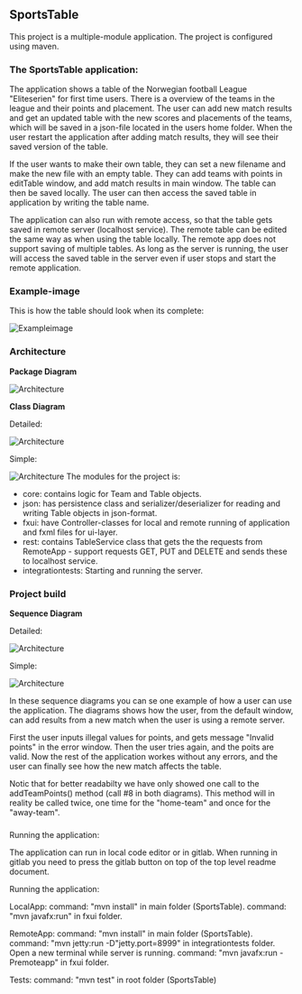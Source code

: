 ## SportsTable

This project is a multiple-module application. The project is configured using maven.

### The SportsTable application:

The application shows a table of the Norwegian football League "Eliteserien" for first time users. There is a overview of the teams in the league and their points and placement. The user can add new match results and get an updated table with the new scores and placements of the teams, which will be saved in a json-file located in the users home folder. When the user restart the application after adding match results, they will see their saved version of the table.

If the user wants to make their own table, they can set a new filename and make the new file with an empty table. They can add teams with points in editTable window, and add match results in main window. The table can then be saved locally. The user can then access the saved table in application by writing the table name.

The application can also run with remote access, so that the table gets saved in remote server (localhost service). The remote table can be edited the same way as when using the table locally. The remote app does not support saving of multiple tables. As long as the server is running, the user will access the saved table in the server even if user stops and start the remote application.

### Example-image

This is how the table should look when its complete:

![Exampleimage](docs/images/eliteserienexample.PNG)

### Architecture

**Package Diagram**

![Architecture](docs/images/packageDiagram.png)

**Class Diagram**

Detailed:

![Architecture](docs/images/ClassDiagramDetailed.png)

Simple:

![Architecture](docs/images/ClassDiagramSimple.png)
The modules for the project is:

- core: contains logic for Team and Table objects.
- json: has persistence class and serializer/deserializer for reading and writing Table objects in json-format.
- fxui: have Controller-classes for local and remote running of application and fxml files for ui-layer.
- rest: contains TableService class that gets the the requests from RemoteApp - support requests GET, PUT and DELETE and sends these to localhost service.
- integrationtests: Starting and running the server.

### Project build

**Sequence Diagram**

Detailed:

![Architecture](docs/images/SequenceDiagram.png)

Simple:

![Architecture](docs/images/SequenceDiagramSimple.png)

In these sequence diagrams you can se one example of how a user can use the application. The diagrams shows how the user,
from the default window, can add results from a new match when the user is using a remote server.

First the user
inputs illegal values for points, and gets message "Invalid points" in the error window. Then the user tries again,
and the poits are valid. Now the rest of
the application workes without any errors, and the user can finally see how the new match affects the table.

Notic that for better readabilty we have only showed one call to the addTeamPoints() method (call #8 in both diagrams).
This method will in reality be called twice, one time for the "home-team" and once for the "away-team".

###

Running the application:

The application can run in local code editor or in gitlab. When running in gitlab you need to press the gitlab button on top of the top level readme document.

Running the application:

LocalApp:
command: "mvn install" in main folder (SportsTable).
command: "mvn javafx:run" in fxui folder.

RemoteApp:
command: "mvn install" in main folder (SportsTable).
command: "mvn jetty:run -D"jetty.port=8999" in integrationtests folder.
Open a new terminal while server is running.
command: "mvn javafx:run -Premoteapp" in fxui folder.

Tests:
command: "mvn test" in root folder (SportsTable)
